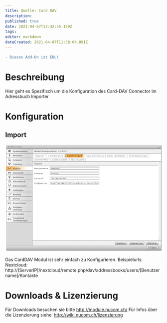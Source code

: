 ```yaml
---
title: Quelle: Card DAV
description: 
published: true
date: 2021-04-07T13:42:55.159Z
tags: 
editor: markdown
dateCreated: 2021-04-07T11:38:04.891Z
---
```


```diff
- Dieses Add-On ist EOL!
```
# Beschreibung
Hier geht es Spezifisch um die Konfiguration des Card-DAV Connector im Adressbuch Importer
# Konfiguration
## Import
![Carddav](/uploads/adressbuch-importer/carddav.png "Carddav")

Das CardDAV Modul ist sehr einfach zu Konfigurieren.
Beispielurls:
Nextcloud: http://[ServerIP]/nextcloud/remote.php/dav/addressbooks/users/[Benutzername]/Kontakte
# Downloads & Lizenzierung
Für Downloads besuchen sie bitte http://module.nucom.ch/
Für Infos über die Lizenzierung siehe: http://wiki.nucom.ch/lizenzierung
